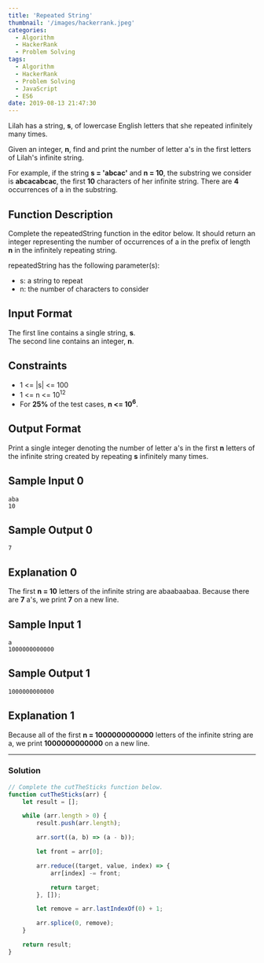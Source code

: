 ```yaml
---
title: 'Repeated String'
thumbnail: '/images/hackerrank.jpeg'
categories:
  - Algorithm
  - HackerRank
  - Problem Solving
tags:
  - Algorithm
  - HackerRank
  - Problem Solving
  - JavaScript
  - ES6
date: 2019-08-13 21:47:30
---
```


Lilah has a string, **s**, of lowercase English letters that she repeated infinitely many times.

Given an integer, **n**, find and print the number of letter a's in the first  letters of Lilah's infinite string.

For example, if the string **s = 'abcac'** and **n = 10**, the substring we consider is **abcacabcac**, the first **10** characters of her infinite string. There are **4** occurrences of a in the substring.

<!-- more -->

## Function Description

Complete the repeatedString function in the editor below. It should return an integer representing the number of occurrences of a in the prefix of length **n** in the infinitely repeating string.

repeatedString has the following parameter(s):

- s: a string to repeat
- n: the number of characters to consider

## Input Format

The first line contains a single string, **s**. <br/>
The second line contains an integer, **n**.

## Constraints

- 1 <= |s| <= 100
- 1 <= n <= 10<sup>12</sup>
- For **25%** of the test cases, **n <= 10<sup>6</sup>**.

## Output Format

Print a single integer denoting the number of letter a's in the first **n** letters of the infinite string created by repeating **s** infinitely many times.

## Sample Input 0

```
aba
10
```

## Sample Output 0

```
7
```

## Explanation 0

The first **n = 10** letters of the infinite string are abaabaabaa. Because there are **7** a's, we print **7** on a new line.

## Sample Input 1

```
a
1000000000000
```

## Sample Output 1

```
1000000000000
```

## Explanation 1

Because all of the first **n = 1000000000000** letters of the infinite string are a, we print **1000000000000** on a new line.

---

### Solution

```javascript
// Complete the cutTheSticks function below.
function cutTheSticks(arr) {
    let result = [];

    while (arr.length > 0) {
        result.push(arr.length);

        arr.sort((a, b) => (a - b));

        let front = arr[0];

        arr.reduce((target, value, index) => {
            arr[index] -= front;

            return target;
        }, []);

        let remove = arr.lastIndexOf(0) + 1;

        arr.splice(0, remove);
    }

    return result;
}
```